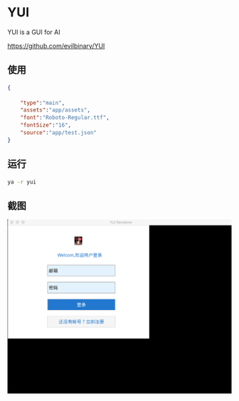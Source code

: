 # YUI
YUI is a GUI for AI

https://github.com/evilbinary/YUI

## 使用


```json
{

    "type":"main",
    "assets":"app/assets",
    "font":"Roboto-Regular.ttf",
    "fontSize":"16",
    "source":"app/test.json"
}

```

## 运行

```bash
ya -r yui
```

## 截图

<img src="https://github.com/evilbinary/yui/blob/main/docs/login.png?raw=true" width="800px" />

